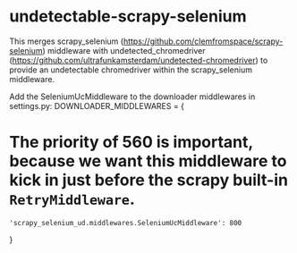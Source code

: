 # undetectable-scrapy-selenium
This merges scrapy_selenium (https://github.com/clemfromspace/scrapy-selenium) middleware with undetected_chromedriver (https://github.com/ultrafunkamsterdam/undetected-chromedriver) to provide an undetectable chromedriver within the scrapy_selenium middleware.

Add the SeleniumUcMiddleware to the downloader middlewares in settings.py: 
DOWNLOADER_MIDDLEWARES = {
# The priority of 560 is important, because we want this middleware to kick in just before the scrapy built-in `RetryMiddleware`.
    'scrapy_selenium_ud.middlewares.SeleniumUcMiddleware': 800
}
